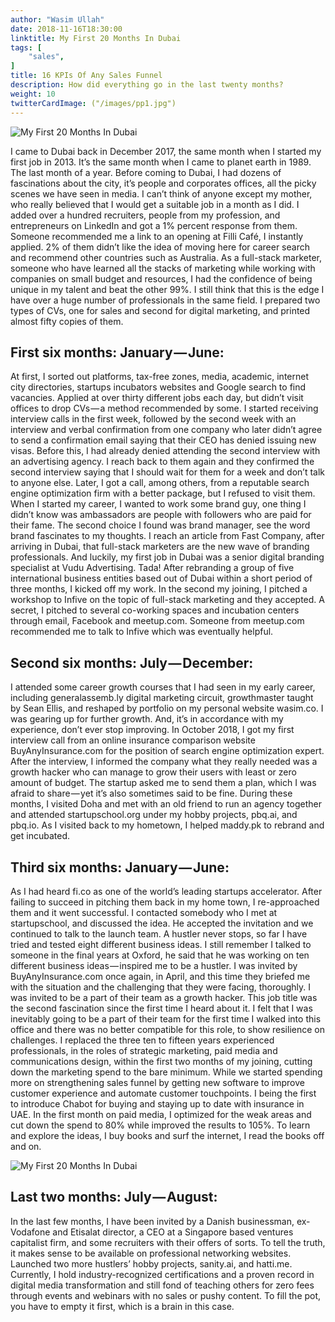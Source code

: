 ```yaml
---
author: "Wasim Ullah"
date: 2018-11-16T18:30:00
linktitle: My First 20 Months In Dubai
tags: [
    "sales",
]
title: 16 KPIs Of Any Sales Funnel
description: How did everything go in the last twenty months?
weight: 10
twitterCardImage: ("/images/pp1.jpg")
---
```


![My First 20 Months In Dubai](/images/pp1.jpg)



I came to Dubai back in December 2017, the same month when I started my first job in 2013. It’s the same month when I came to planet earth in 1989. The last month of a year.
Before coming to Dubai, I had dozens of fascinations about the city, it’s people and corporates offices, all the picky scenes we have seen in media.
I can’t think of anyone except my mother, who really believed that I would get a suitable job in a month as I did. I added over a hundred recruiters, people from my profession, and entrepreneurs on LinkedIn and got a 1% percent response from them. Someone recommended me a link to an opening at Filli Café, I instantly applied. 2% of them didn’t like the idea of moving here for career search and recommend other countries such as Australia.
As a full-stack marketer, someone who have learned all the stacks of marketing while working with companies on small budget and resources, I had the confidence of being unique in my talent and beat the other 99%. I still think that this is the edge I have over a huge number of professionals in the same field.
I prepared two types of CVs, one for sales and second for digital marketing, and printed almost fifty copies of them.

## First six months: January — June:

At first, I sorted out platforms, tax-free zones, media, academic, internet city directories, startups incubators websites and Google search to find vacancies. Applied at over thirty different jobs each day, but didn’t visit offices to drop CVs — a method recommended by some. I started receiving interview calls in the first week, followed by the second week with an interview and verbal confirmation from one company who later didn’t agree to send a confirmation email saying that their CEO has denied issuing new visas. Before this, I had already denied attending the second interview with an advertising agency. I reach back to them again and they confirmed the second interview saying that I should wait for them for a week and don’t talk to anyone else. Later, I got a call, among others, from a reputable search engine optimization firm with a better package, but I refused to visit them.
When I started my career, I wanted to work some brand guy, one thing I didn’t know was ambassadors are people with followers who are paid for their fame. The second choice I found was brand manager, see the word brand fascinates to my thoughts. I reach an article from Fast Company, after arriving in Dubai, that full-stack marketers are the new wave of branding professionals. And luckily, my first job in Dubai was a senior digital branding specialist at Vudu Advertising. Tada!
After rebranding a group of five international business entities based out of Dubai within a short period of three months, I kicked off my work. In the second my joining, I pitched a workshop to Infive on the topic of full-stack marketing and they accepted. A secret, I pitched to several co-working spaces and incubation centers through email, Facebook and meetup.com. Someone from meetup.com recommended me to talk to Infive which was eventually helpful.

## Second six months: July — December:

I attended some career growth courses that I had seen in my early career, including generalassemb.ly digital marketing circuit, growthmaster taught by Sean Ellis, and reshaped by portfolio on my personal website wasim.co. I was gearing up for further growth. And, it’s in accordance with my experience, don’t ever stop improving.
In October 2018, I got my first interview call from an online insurance comparison website BuyAnyInsurance.com for the position of search engine optimization expert. After the interview, I informed the company what they really needed was a growth hacker who can manage to grow their users with least or zero amount of budget. The startup asked me to send them a plan, which I was afraid to share — yet it’s also sometimes said to be fine.
During these months, I visited Doha and met with an old friend to run an agency together and attended startupschool.org under my hobby projects, pbq.ai, and pbq.io.
As I visited back to my hometown, I helped maddy.pk to rebrand and get incubated.

## Third six months: January — June:

As I had heard fi.co as one of the world’s leading startups accelerator. After failing to succeed in pitching them back in my home town, I re-approached them and it went successful. I contacted somebody who I met at startupschool, and discussed the idea. He accepted the invitation and we continued to talk to the launch team.
A hustler never stops, so far I have tried and tested eight different business ideas. I still remember I talked to someone in the final years at Oxford, he said that he was working on ten different business ideas — inspired me to be a hustler.
I was invited by BuyAnyInsurance.com once again, in April, and this time they briefed me with the situation and the challenging that they were facing, thoroughly. I was invited to be a part of their team as a growth hacker. This job title was the second fascination since the first time I heard about it. I felt that I was inevitably going to be a part of their team for the first time I walked into this office and there was no better compatible for this role, to show resilience on challenges.
I replaced the three ten to fifteen years experienced professionals, in the roles of strategic marketing, paid media and communications design, within the first two months of my joining, cutting down the marketing spend to the bare minimum. While we started spending more on strengthening sales funnel by getting new software to improve customer experience and automate customer touchpoints. I being the first to introduce Chabot for buying and staying up to date with insurance in UAE. In the first month on paid media, I optimized for the weak areas and cut down the spend to 80% while improved the results to 105%.
To learn and explore the ideas, I buy books and surf the internet, I read the books off and on.

![My First 20 Months In Dubai](/images/pp3.jpg)

## Last two months: July — August:

In the last few months, I have been invited by a Danish businessman, ex-Vodafone and Etisalat director, a CEO at a Singapore based ventures capitalist firm, and some recruiters with their offers of sorts. To tell the truth, it makes sense to be available on professional networking websites. Launched two more hustlers’ hobby projects, sanity.ai, and hatti.me.
Currently, I hold industry-recognized certifications and a proven record in digital media transformation and still fond of teaching others for zero fees through events and webinars with no sales or pushy content. To fill the pot, you have to empty it first, which is a brain in this case.
